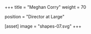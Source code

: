 +++
title = "Meghan Corry"
weight = 70

position = "Director at Large"

[asset]
  image = "shapes-07.svg"
+++

